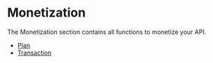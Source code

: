 
# Monetization

The Monetization section contains all functions to monetize your API.

* [Plan](./plan)
* [Transaction](./transaction)
